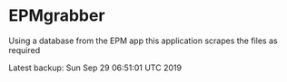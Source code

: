 # EPMgrabber
Using a database from the EPM app this application scrapes the files as required


Latest backup: Sun Sep 29 06:51:01 UTC 2019
